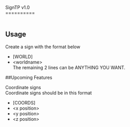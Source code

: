 SignTP v1.0 <br>
========== <br>
 <br>
## Usage <br>
Create a sign with the format below <br>
   -  [WORLD]
   - \<worldname> <br>
 The remaining 2 lines can be ANYTHING YOU WANT. <br>

##Upcoming Features <br>

Coordinate signs <br>
      Coordinate signs should be in this format <br>
   - [COORDS]<br>
   - \<x position> <br>
   - \<y position> <br>
   - \<z position> <br>
